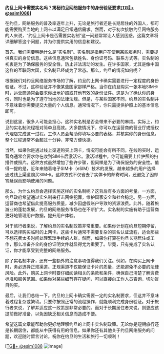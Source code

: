 **约旦上网卡需要实名吗？揭秘约旦网络服务中的身份验证要求[[TG💪+ @esim1088](https://t.me/s/esim1088)]**

在约旦，网络服务的普及率逐年上升，无论是旅行者还是长期居住的外国人，都可能需要购买当地的上网卡以满足日常通信需求。然而，对于初次接触约旦网络服务的人来说，“约旦上网卡是否需要实名制”这一问题常常让人感到困惑。这篇文章将详细解答这个问题，并为你提供实用的信息和建议。

首先，我们需要明确什么是“实名制”。实名制是指用户在使用某些服务时，需要提供真实的身份信息。这些信息通常包括姓名、身份证号码、联系方式等。实名制的初衷是为了确保服务的安全性，防止非法活动的发生。在许多国家，尤其是像中国这样的互联网大国，实名制已经成为了常态。那么，约旦的情况如何呢？

根据我们对约旦网络服务市场的了解，约旦的上网卡确实需要进行一定程度的身份验证。不过，这种验证并不像某些国家那样严格。当你在约旦购买一张本地SIM卡时，运营商通常会要求你出示护照或其他有效的身份证件。这是为了确认你的身份，同时也是为了遵守当地的法律法规。但是，与某些国家不同，约旦的实名制并不意味着你需要提交大量的个人信息。通常情况下，你只需提供护照上的基本信息即可。

说到这里，很多人可能会担心，这种实名制是否会带来不必要的麻烦。实际上，约旦的实名制流程相对简单且高效。大多数情况下，你可以在运营商的营业厅或授权代理店完成这一过程。工作人员会帮助你填写必要的表格，并核实你的身份信息。整个过程通常不会超过十分钟，非常方便快捷。

当然，如果你是通过线上渠道购买上网卡，情况可能会有所不同。在线购买时，运营商通常会要求你在收到SIM卡后激活它。激活过程中，你可能需要上传护照的扫描件或照片。这种方式虽然增加了些许步骤，但同样是为了确保服务的安全性。值得一提的是，近年来随着电子SIM卡（eSIM）技术的发展，越来越多的用户选择通过线上渠道购买SIM卡。这种方式不仅省去了实体卡的邮寄时间，还避免了因邮寄延误而影响使用的问题。

那么，为什么约旦会选择实施这样的实名制呢？这背后有多方面的考量。一方面，约旦政府希望通过实名制来打击网络犯罪，维护国家安全和社会稳定。另一方面，运营商也希望借此提高服务质量，减少因虚假账户导致的资源浪费。此外，随着旅游业的蓬勃发展，约旦的网络服务市场也在不断扩大。实名制的实施有助于运营商更好地管理用户数据，提升用户体验。

对于旅行者来说，了解约旦的实名制政策非常重要。如果你计划在约旦短期停留，可以选择购买临时的上网卡。这些卡片通常不需要复杂的实名认证流程，适合那些不想花费太多时间处理繁琐手续的人群。然而，如果你打算在约旦长期居住或工作，那么准备齐全的身份证明文件就显得尤为重要了。毕竟，只有完成了实名认证，你才能享受到完整的网络服务。

除了实名制本身，还有一些额外的注意事项值得我们关注。例如，在购买上网卡时，务必选择正规渠道。正规渠道不仅能保证卡片的质量，还能避免不必要的法律风险。此外，购买上网卡时要仔细阅读相关的条款和条件，确保自己清楚了解资费标准和服务范围。如果你对某些细节存在疑问，可以直接向工作人员咨询，切勿盲目购买。

最后，让我们总结一下。约旦的上网卡确实需要一定的实名制要求，但这并不意味着过程复杂或繁琐。只要你按照正常的流程操作，就能顺利完成身份验证。对于旅行者来说，了解并适应这一政策是非常必要的。而对于长期居住者来说，则更应该提前做好准备，以免因缺乏相关信息而造成不便。

希望这篇文章能帮助你更好地理解约旦的上网卡实名制政策。无论你是短期旅行还是长期居住，都能从中获得有用的信息。如果你还有其他关于约旦网络服务的问题，欢迎随时留言讨论。祝你在约旦的生活和旅行一切顺利！

[[TG💪+ @esim1088](https://t.me/s/esim1088) ![Image](https://i.postimg.cc/4NQfJmqS/Snipaste-2025-05-13-00-14-12.png)]